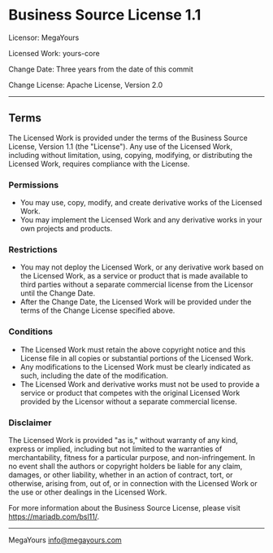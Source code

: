 # Business Source License 1.1

Licensor: MegaYours

Licensed Work: yours-core

Change Date: Three years from the date of this commit

Change License: Apache License, Version 2.0

---

## Terms

The Licensed Work is provided under the terms of the Business Source License, Version 1.1 (the "License"). Any use of the Licensed Work, including without limitation, using, copying, modifying, or distributing the Licensed Work, requires compliance with the License.

### Permissions

- You may use, copy, modify, and create derivative works of the Licensed Work.
- You may implement the Licensed Work and any derivative works in your own projects and products.

### Restrictions

- You may not deploy the Licensed Work, or any derivative work based on the Licensed Work, as a service or product that is made available to third parties without a separate commercial license from the Licensor until the Change Date.
- After the Change Date, the Licensed Work will be provided under the terms of the Change License specified above.

### Conditions

- The Licensed Work must retain the above copyright notice and this License file in all copies or substantial portions of the Licensed Work.
- Any modifications to the Licensed Work must be clearly indicated as such, including the date of the modification.
- The Licensed Work and derivative works must not be used to provide a service or product that competes with the original Licensed Work provided by the Licensor without a separate commercial license.

### Disclaimer

The Licensed Work is provided "as is," without warranty of any kind, express or implied, including but not limited to the warranties of merchantability, fitness for a particular purpose, and non-infringement. In no event shall the authors or copyright holders be liable for any claim, damages, or other liability, whether in an action of contract, tort, or otherwise, arising from, out of, or in connection with the Licensed Work or the use or other dealings in the Licensed Work.

For more information about the Business Source License, please visit https://mariadb.com/bsl11/.

---

MegaYours
info@megayours.com
